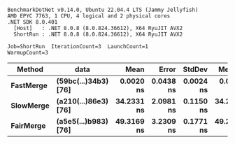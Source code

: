 ```

BenchmarkDotNet v0.14.0, Ubuntu 22.04.4 LTS (Jammy Jellyfish)
AMD EPYC 7763, 1 CPU, 4 logical and 2 physical cores
.NET SDK 8.0.401
  [Host]   : .NET 8.0.8 (8.0.824.36612), X64 RyuJIT AVX2
  ShortRun : .NET 8.0.8 (8.0.824.36612), X64 RyuJIT AVX2

Job=ShortRun  IterationCount=3  LaunchCount=1  
WarmupCount=3  

```
| Method    | data                 | Mean       | Error     | StdDev    | Median     | Min        | Max        | Gen0   | Allocated |
|---------- |--------------------- |-----------:|----------:|----------:|-----------:|-----------:|-----------:|-------:|----------:|
| **FastMerge** | **(59bc(...)34b3) [76]** |  **0.0020 ns** | **0.0438 ns** | **0.0024 ns** |  **0.0014 ns** |  **0.0000 ns** |  **0.0047 ns** |      **-** |         **-** |
| **SlowMerge** | **(a210(...)86e3) [76]** | **34.2331 ns** | **2.0981 ns** | **0.1150 ns** | **34.2437 ns** | **34.1131 ns** | **34.3424 ns** | **0.0010** |      **80 B** |
| **FairMerge** | **(a5e5(...)b983) [76]** | **49.3169 ns** | **3.2309 ns** | **0.1771 ns** | **49.2602 ns** | **49.1751 ns** | **49.5154 ns** | **0.0017** |     **144 B** |
